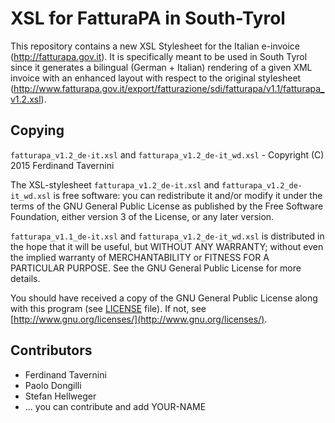 # XSL for FatturaPA in South-Tyrol
This repository contains a new XSL Stylesheet for the Italian e-invoice (http://fatturapa.gov.it). It is specifically meant to be used in South Tyrol since it generates a bilingual (German + Italian) rendering of a given XML invoice with an enhanced layout with respect to the original stylesheet (http://www.fatturapa.gov.it/export/fatturazione/sdi/fatturapa/v1.1/fatturapa_v1.2.xsl).

## Copying
```fatturapa_v1.2_de-it.xsl``` and ```fatturapa_v1.2_de-it_wd.xsl``` - Copyright (C) 2015 Ferdinand Tavernini

The XSL-stylesheet ```fatturapa_v1.2_de-it.xsl``` and  ```fatturapa_v1.2_de-it_wd.xsl``` is free software: you can redistribute it and/or modify
it under the terms of the GNU General Public License as published by
the Free Software Foundation, either version 3 of the License, or any later version.

```fatturapa_v1.1_de-it.xsl``` and ```fatturapa_v1.2_de-it_wd.xsl```  is distributed in the hope that it will be useful,
but WITHOUT ANY WARRANTY; without even the implied warranty of
MERCHANTABILITY or FITNESS FOR A PARTICULAR PURPOSE.  See the
GNU General Public License for more details.

You should have received a copy of the GNU General Public License
along with this program (see [LICENSE](https://github.com/paolodongilli/fatturapa-xsl-southtyrol/blob/master/LICENSE) file).  If not, see [http://www.gnu.org/licenses/](http://www.gnu.org/licenses/).

## Contributors
- Ferdinand Tavernini
- Paolo Dongilli
- Stefan Hellweger
- ... you can contribute and add YOUR-NAME
